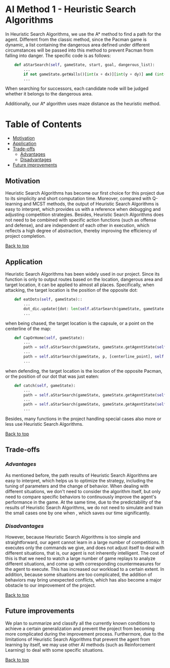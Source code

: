 # AI Method 1 - Heuristic Search Algorithms

In Heuristic Search Algorithms, we use the A* method to find a path for the agent. Different from the classic method, since the Pacman game is dynamic, a list containing the dangerous area defined under different circumstances will be passed into this method to prevent Pacman from falling into danger. The specific code is as follows:
```python
    def aStarSearch(self, gameState, start, goal, dangerous_list):
        ...
        if not gameState.getWalls()[int(x + dx)][int(y + dy)] and (int(x + dx), int(y + dy)) not in dangerous_list:
        ...
```
When searching for successors, each candidate node will be judged whether it belongs to the dangerous area.

Additionally, our A* algorithm uses maze distance as the heuristic method.

# Table of Contents
- [Motivation](#motivation)
- [Application](#application)
- [Trade-offs](#trade-offs)     
   * [Advantages](#advantages)
   * [Disadvantages](#disadvantages)
- [Future improvements](#future-improvements)


## Motivation  
Heuristic Search Algorithms has become our first choice for this project due to its simplicity and short computation time. Moreover, compared with Q-learning and MCST methods, the output of Heuristic Search Algorithms is easy to interpret, which provides us with a reference when debugging and adjusting competition strategies. Besides, Heuristic Search Algorithms does not need to be combined with specific action functions (such as offense and defense), and are independent of each other in execution, which reflects a high degree of abstraction, thereby improving the efficiency of project completion.

[Back to top](#table-of-contents)

## Application  
Heuristic Search Algorithms has been widely used in our project. Since its function is only to output routes based on the location, dangerous area and target location, it can be applied to almost all places. Specifically, when attacking, the target location is the position of the opposite dot:
```python
    def eatDots(self, gameState)::
        ...
        dot_dic.update({dot: len(self.aStarSearch(gameState, gameState.getAgentState(self.index).getPosition(), [dot], self.notGo(gameState)))})
        ...
```
when being chased, the target location is the capsule, or a point on the centerline of the map:
```python
    def CapOrHome(self, gameState):
        ...
        path = self.aStarSearch(gameState, gameState.getAgentState(self.index).getPosition(), [capsule], self.notGo(gameState))
        ...
        path = self.aStarSearch(gameState, p, [centerline_point], self.notGo(gameState))
        ...
```
when defending, the target location is the location of the opposite Pacman, or the position of our dot that was just eaten:
```python
    def catch(self, gameState):
        ...
        path = self.aStarSearch(gameState, gameState.getAgentState(self.index).getPosition(), [oppo_pacman], self.notGo(gameState))
        ...
        path = self.aStarSearch(gameState, gameState.getAgentState(self.index).getPosition(), [eatenFood[0]], self.notGo(gameState))
        ...
```
Besides, many functions in the project handling special cases also more or less use Heuristic Search Algorithms.

[Back to top](#table-of-contents)

## Trade-offs  
### *Advantages*  
As mentioned before, the path results of Heuristic Search Algorithms are easy to interpret, which helps us to optimize the strategy, including the tuning of parameters and the change of behavior. When dealing with different situations, we don't need to consider the algorithm itself, but only need to compare specific behaviors to continuously improve the agent's performance in the game. At the same time, due to the predictability of the results of Heuristic Search Algorithms, we do not need to simulate and train the small cases one by one when , which saves our time significantly.
### *Disadvantages*
However, because Heuristic Search Algorithms is too simple and straightforward, our agent cannot learn in a large number of competitions. It executes only the commands we give, and does not adjust itself to deal with different situations, that is, our agent is not inherently intelligent. The cost of this is that we need to watch a large number of game replays to analyze different situations, and come up with corresponding countermeasures for the agent to execute. This has increased our workload to a certain extent. In addition, because some situations are too complicated, the addition of behaviors may bring unexpected conflicts, which has also become a major obstacle to our improvement of the project.

[Back to top](#table-of-contents)

## Future improvements  
We plan to summarize and classify all the currently known conditions to achieve a certain generalization and prevent the project from becoming more complicated during the improvement process. Furthermore, due to the limitations of Heuristic Search Algorithms that prevent the agent from learning by itself, we may use other AI methods (such as Reinforcement Learning) to deal with some specific situations.

[Back to top](#table-of-contents)